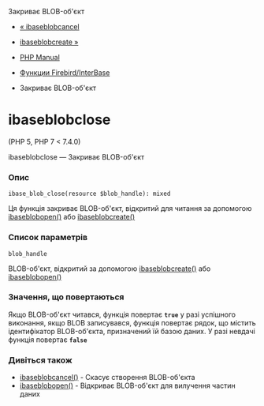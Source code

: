 Закриває BLOB-об'єкт

-   [« ibaseblobcancel](function.ibase-blob-cancel.html)
    
-   [ibaseblobcreate »](function.ibase-blob-create.html)
    
-   [PHP Manual](index.html)
    
-   [Функции Firebird/InterBase](ref.ibase.html)
    
-   Закриває BLOB-об'єкт
    

# ibaseblobclose

(PHP 5, PHP 7 < 7.4.0)

ibaseblobclose — Закриває BLOB-об'єкт

### Опис

```methodsynopsis
ibase_blob_close(resource $blob_handle): mixed
```

Ця функція закриває BLOB-об'єкт, відкритий для читання за допомогою [ibaseblobopen()](function.ibase-blob-open.html) або [ibaseblobcreate()](function.ibase-blob-create.html)

### Список параметрів

`blob_handle`

BLOB-об'єкт, відкритий за допомогою [ibaseblobcreate()](function.ibase-blob-create.html) або [ibaseblobopen()](function.ibase-blob-open.html)

### Значення, що повертаються

Якщо BLOB-об'єкт читався, функція повертає **`true`** у разі успішного виконання, якщо BLOB записувався, функція повертає рядок, що містить ідентифікатор BLOB-об'єкта, призначений їй базою даних. У разі невдачі функція повертає **`false`**

### Дивіться також

-   [ibaseblobcancel()](function.ibase-blob-cancel.html) - Скасує створення BLOB-об'єкта
-   [ibaseblobopen()](function.ibase-blob-open.html) - Відкриває BLOB-об'єкт для вилучення частин даних